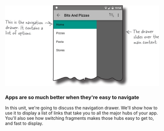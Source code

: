 ![](.guides/img/3.png)

### Apps are so much better when they're easy to navigate

In this unit, we're going to discuss the navigation drawer. We'll show how to use it to display a list of links that take you to all the major hubs of your app. You'll also see how switching fragments makes those hubs easy to get to, and fast to display.